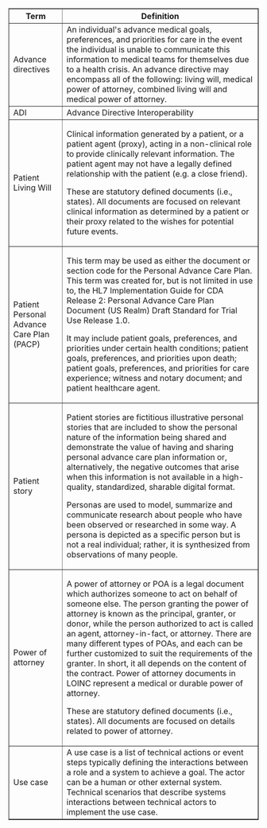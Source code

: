 
<table border="1">
    <tr>
        <th><b>Term</b></th>
        <th><b>Definition</b></th>
    </tr>
    <tr>
        <td>Advance directives</td>
        <td>An individual's advance medical goals, preferences, and priorities for care in the event the individual is unable to communicate this information to medical teams for themselves due to a health crisis. An advance directive may encompass all of the following: living will, medical power of attorney, combined living will and medical power of attorney.</td>
    </tr>
    <tr>
        <td>ADI</td>
        <td>Advance Directive Interoperability</td>
    </tr>
    <tr>
        <td>Patient Living Will</td>
        <td><p>Clinical information generated by a patient, or a patient agent (proxy), acting in a non-clinical role to provide clinically relevant information. The patient agent may not have a legally defined relationship with the patient (e.g. a close friend).</p>
        <p>These are statutory defined documents (i.e., states). All documents are focused on relevant clinical information as determined by a patient or their proxy related to the wishes for potential future events.</p></td>
    </tr>
    <tr>
        <td>Patient Personal Advance Care Plan (PACP)</td>
        <td><p>This term may be used as either the document or section code for the Personal Advance Care Plan. This term was created for, but is not limited in use to, the HL7 Implementation Guide for CDA Release 2: Personal Advance Care Plan Document (US Realm) Draft Standard for Trial Use Release 1.0.</p>
        <p>It may include patient goals, preferences, and priorities under certain health conditions; patient goals, preferences, and priorities upon death; patient goals, preferences, and priorities for care experience; witness and notary document; and patient healthcare agent.
        </p></td>
    </tr>
    <tr>
        <td>Patient story</td>
        <td><p>Patient stories are fictitious illustrative personal stories that are included to show the personal nature of the information being shared and demonstrate the value of having and sharing personal advance care plan information or, alternatively, the negative outcomes that arise when this information is not available in a high-quality, standardized, sharable digital format.</p>
        <p>Personas are used to model, summarize and communicate research about people who have been observed or researched in some way. A persona is depicted as a specific person but is not a real individual; rather, it is synthesized from observations of many people.
        </p></td>
    </tr>
    <tr>
        <td>Power of attorney</td>
        <td><p>A power of attorney or POA is a legal document which authorizes someone to act on behalf of someone else. The person granting the power of attorney is known as the principal, granter, or donor, while the person authorized to act is called an agent, attorney-in-fact, or attorney. There are many different types of POAs, and each can be further customized to suit the requirements of the granter. In short, it all depends on the content of the contract. Power of attorney documents in LOINC represent a medical or durable power of attorney.</p>
        <p>These are statutory defined documents (i.e., states).  All documents are focused on details related to power of attorney.
        </p></td>
    </tr>
    <tr>
        <td>Use case</td>
        <td>A use case is a list of technical actions or event steps typically defining the interactions between a role and a system to achieve a goal. The actor can be a human or other external system. Technical scenarios that describe systems interactions between technical actors to implement the use case.</td>
    </tr>
</table>